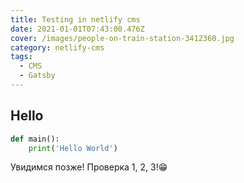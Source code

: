 ```yaml
---
title: Testing in netlify cms
date: 2021-01-01T07:43:00.476Z
cover: /images/people-on-train-station-3412360.jpg
category: netlify-cms
tags:
  - CMS
  - Gatsby
---
```

## Hello
```python
def main():
    print('Hello World')
```
Увидимся позже!
Проверка 1, 2, 3!😁
